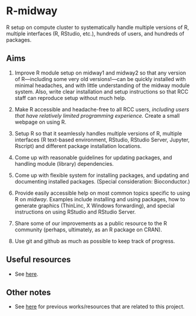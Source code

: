 # R-midway

R setup on compute cluster to systematically handle multiple versions
of R, multiple interfaces (R, RStudio, etc.), hundreds of users, and
hundreds of packages.

## Aims

1. Improve R module setup on midway1 and midway2 so that any version
of R—including some very old versions!—can be quickly installed with
minimal headaches, and with little understanding of the midway module
system. Also, write clear installation and setup instructions so that
RCC staff can reproduce setup without much help.

2. Make R accessible and headache-free to all RCC users, *including
users that have relatively limited programming experience.* Create a
small webpage on using R.

3. Setup R so that it seamlessly handles multiple versions of R,
multiple interfaces (R text-based environment, RStudio, RStudio
Server, Jupyter, Rscript) and different package installation
locations.

4. Come up with reasonable guidelines for updating packages, and
handling module (library) dependencies.

5. Come up with flexible system for installing packages, and updating
and documenting installed packages. (Special consideration:
Bioconductor.)

6. Provide easily accessible help on most common topics specific to
using R on *midway*. Examples include installing and using packages,
how to generate graphics (ThinLinc, X Windows forwarding), and special
instructions on using RStudio and RStudio Server.

7. Share some of our improvements as a public resource to the R
community (perhaps, ultimately, as an R package on CRAN).

8. Use git and github as much as possible to keep track of progress.

## Useful resources

+ See [here](web-resources.md).

## Other notes

+ See [here](related-work.md) for previous works/resources that are
  related to this project.
